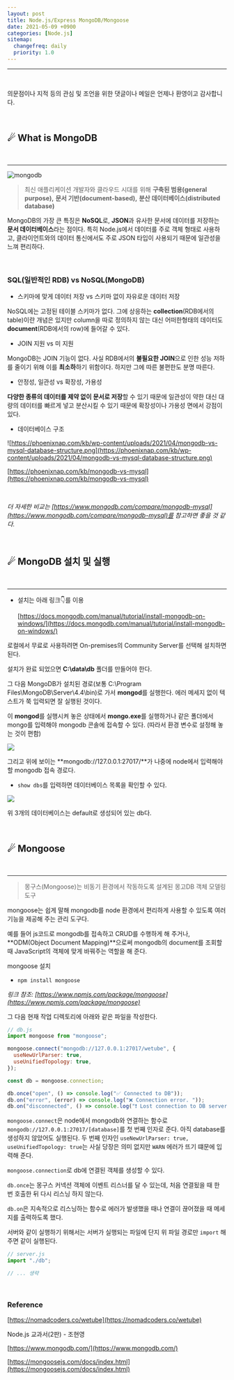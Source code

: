 ```yaml
---
layout: post
title: Node.js/Express MongoDB/Mongoose
date: 2021-05-09 +0900
categories: [Node.js]
sitemap:
  changefreq: daily
  priority: 1.0
---
```


---

<br>

<div class="intro" >

의문점이나 지적 등의 관심 및 조언을 위한 댓글이나 메일은 언제나 환영이고 감사합니다.

</div>

<br>
<div class="t-t-c text-shadow-blue"><h2>☄ What is MongoDB</h2></div>
<br>

---

![mongodb](https://webassets.mongodb.com/_com_assets/cms/MongoDB_Logo_FullColorBlack_RGB-4td3yuxzjs.png)

> 최신 애플리케이션 개발자와 클라우드 시대를 위해 **구축된 범용(general purpose),** **문서 기반(document-based),** **분산 데이터베이스(distributed database)**

MongoDB의 가장 큰 특징은 **NoSQL**로, **JSON**과 유사한 문서에 데이터를 저장하는 **문서 데이터베이스**라는 점이다. 특히 Node.js에서 데이터를 주로 객체 형태로 사용하고, 클라이언트와의 데이터 통신에서도 주로 JSON 타입이 사용되기 때문에 일관성을 느껴 편리하다.

<br>

### SQL(일반적인 RDB) vs NoSQL(MongoDB)

- 스키마에 맞게 데이터 저장 vs 스키마 없이 자유로운 데이터 저장

NoSQL에는 고정된 테이블 스키마가 없다. 그에 상응하는 **collection**(RDB에서의 table)이란 개념은 있지만 column을 따로 정의하지 않는 대신 어떠한형태의 데이터도 **document**(RDB에서의 row)에 들어갈 수 있다.

- JOIN 지원 vs 미 지원

MongoDB는 JOIN 기능이 없다. 사실 RDB에서의 **불필요한 JOIN**으로 인한 성능 저하를 줄이기 위해 이를 **최소하**하기 위함이다. 하지만 그에 따른 불편한도 분명 따른다.

- 안정성, 일관성 vs 확장성, 가용성

**다양한 종류의 데이터를 제약 없이 문서로 저장**할 수 있기 때문에 일관성이 약한 대신 대량의 데이터를 빠르게 넣고 분산시킬 수 있기 때문에 확장성이나 가용성 면에서 강점이 있다.

- 데이터베이스 구조

![https://phoenixnap.com/kb/wp-content/uploads/2021/04/mongodb-vs-mysql-database-structure.png](https://phoenixnap.com/kb/wp-content/uploads/2021/04/mongodb-vs-mysql-database-structure.png)

[https://phoenixnap.com/kb/mongodb-vs-mysql](https://phoenixnap.com/kb/mongodb-vs-mysql)

<br>

_더 자세한 비교는 [https://www.mongodb.com/compare/mongodb-mysql](https://www.mongodb.com/compare/mongodb-mysql)를 참고하면 좋을 것 같다._

<br>
<div class="t-t-c text-shadow-blue"><h2>☄ MongoDB 설치 및 실행</h2></div>
<br>

---

- 설치는 아래 링크👇를 이용

  [https://docs.mongodb.com/manual/tutorial/install-mongodb-on-windows/](https://docs.mongodb.com/manual/tutorial/install-mongodb-on-windows/)

로컬에서 무료로 사용하려면 On-premises의 Community Server를 선택해 설치하면 된다.

설치가 완료 되었으면 **C:\data\db** 폴더를 만들어야 한다.

그 다음 MongoDB가 설치된 경로(보통 C:\Program Files\MongoDB\Server\4.4\bin)로 가서 **mongod**를 실행한다. 에러 메세지 없이 텍스트가 쭉 입력되면 잘 실행된 것이다.

이 **mongod**를 실행시켜 놓은 상태에서 **mongo.exe**를 실행하거나 같은 폴더에서 mongo를 입력해야 mongodb 콘솔에 접속할 수 있다. (따라서 환경 변수로 설정해 놓는 것이 편함)

<img src="{{'/public/img/node/node-9-1.png'}}">

그리고 위에 보이는 **mongodb://127.0.0.1:27017/**가 나중에 node에서 입력해야할 mongodb 접속 경로다.

- `show dbs`를 입력하면 데이터베이스 목록을 확인할 수 있다.

<img src="{{'/public/img/node/node-9-2.png'}}">

위 3개의 데이터베이스는 default로 생성되어 있는 db다.

<br>
<div class="t-t-c text-shadow-blue"><h2>☄ Mongoose</h2></div>
<br>

---

> 몽구스(Mongoose)는 비동기 환경에서 작동하도록 설계된 몽고DB 객체 모델링 도구

mongoose는 쉽게 말해 mongodb를 node 환경에서 편리하게 사용할 수 있도록 여러 기능을 제공해 주는 관리 도구다.

예를 들어 js코드로 mongodb를 접속하고 CRUD를 수행하게 해 주거나, **ODM(Object Document Mapping)**으로써 mongodb의 document를 조회할 때 JavaScript의 객체에 맞게 바꿔주는 역할을 해 준다.

mongoose 설치

- `npm install mongoose`

_링크 참조: [https://www.npmjs.com/package/mongoose](https://www.npmjs.com/package/mongoose)_

그 다음 현재 작업 디렉토리에 아래와 같은 파일을 작성한다.

```jsx
// db.js
import mongoose from "mongoose";

mongoose.connect("mongodb://127.0.0.1:27017/wetube", {
  useNewUrlParser: true,
  useUnifiedTopology: true,
});

const db = mongoose.connection;

db.once("open", () => console.log("✅ Connected to DB"));
db.on("error", (error) => console.log("❌ Connection error. "));
db.on("disconnected", () => console.log("❗ Lost connection to DB server"));
```

`mongoose.connect`은 node에서 mongodb와 연결하는 함수로 `mongodb://127.0.0.1:27017/[database]`를 첫 번째 인자로 준다. 아직 database를 생성하지 않았어도 실행된다. 두 번째 인자인 `useNewUrlParser: true, useUnifiedTopology: true`는 사실 당장은 의미 없지만 `WARN` 에러가 뜨기 떄문에 입력해 준다.

`mongoose.connection`로 db에 연결된 객체를 생성할 수 있다.

`db.once`는 몽구스 커넥션 객체에 이벤트 리스너를 달 수 있는데, 처음 연결됬을 때 한 번 호출한 뒤 다시 리스닝 하지 않는다.

`db.on`은 지속적으로 리스닝하는 함수로 에러가 발생했을 때나 연결이 끊어졌을 때 메세지를 출력하도록 했다.

서버와 같이 실행하기 위해서는 서버가 실행되는 파일에 단지 위 파일 경로만 `import` 해 주면 같이 실행된다.

```jsx
// server.js
import "./db";

// ... 생략
```

<br>

### Reference

[https://nomadcoders.co/wetube](https://nomadcoders.co/wetube)

Node.js 교과서(2판) - 조현영

[https://www.mongodb.com/](https://www.mongodb.com/)

[https://mongoosejs.com/docs/index.html](https://mongoosejs.com/docs/index.html)
